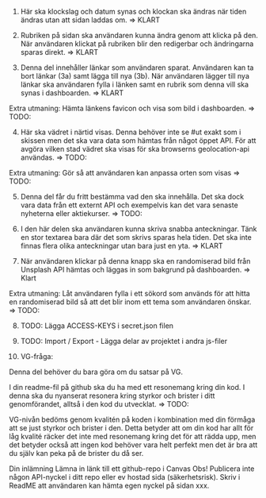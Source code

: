 

1. Här ska klockslag och datum synas och klockan ska ändras när tiden ändras utan att sidan laddas om.
=> KLART

2. Rubriken på sidan ska användaren kunna ändra genom att klicka på den. När användaren klickat på rubriken blir den redigerbar och ändringarna sparas direkt.
=> KLART

3. Denna del innehåller länkar som användaren sparat. Användaren kan ta bort länkar (3a) samt lägga till nya (3b). När användaren lägger till nya länkar ska användaren fylla i länken samt en rubrik som denna vill ska synas i dashboarden.
=> KLART

Extra utmaning: Hämta länkens favicon och visa som bild i dashboarden.
=> TODO:

4. Här ska vädret i närtid visas. Denna behöver inte se #ut exakt som i skissen men det ska vara data som hämtas från något öppet API. För att avgöra vilken stad vädret ska visas för ska browserns geolocation-api användas.
=> TODO:

Extra utmaning: Gör så att användaren kan anpassa orten som visas
=> TODO:

5. Denna del får du fritt bestämma vad den ska innehålla. Det ska dock vara data från ett externt API och exempelvis kan det vara senaste nyheterna eller aktiekurser.
=> TODO:

6. I den här delen ska användaren kunna skriva snabba anteckningar. Tänk en stor textarea bara där det som skrivs sparas hela tiden. Det ska inte finnas flera olika anteckningar utan bara just en yta.
=> KLART

7. När användaren klickar på denna knapp ska en randomiserad bild från Unsplash API hämtas och läggas in som bakgrund på dashboarden.
=> Klart

Extra utmaning: Låt användaren fylla i ett sökord som används för att hitta en randomiserad bild så att det blir inom ett tema som användaren önskar.
=> TODO:
 
8. TODO: Lägga ACCESS-KEYS i secret.json filen 

9. TODO: Import / Export  - Lägga delar av projektet i andra js-filer 

10. VG-fråga:

Denna del behöver du bara göra om du satsar på VG.

I din readme-fil på github ska du ha med ett resonemang kring din kod. I denna ska du nyanserat resonera kring styrkor och brister i ditt genomförandet, alltså i den kod du utvecklat.
=> TODO:

VG-nivån bedöms genom kvalitén på koden i kombination med din förmåga att se just styrkor och brister i den. Detta betyder att om din kod har allt för låg kvalité räcker det inte med resonemang kring det för att rädda upp, men det betyder också att ingen kod behöver vara helt perfekt men det är bra att du själv kan peka på de brister du då ser.

 

Din inlämning
Lämna in länk till ett github-repo i Canvas
Obs! Publicera inte någon API-nyckel i ditt repo eller ev hostad sida (säkerhetsrisk). Skriv i ReadME att användaren kan hämta egen nyckel på sidan xxx.
